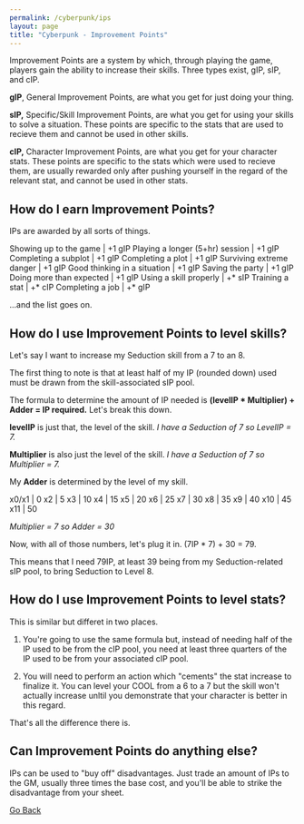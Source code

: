 ```yaml
---
permalink: /cyberpunk/ips
layout: page
title: "Cyberpunk - Improvement Points"
---
```


Improvement Points are a system by which, through playing the game, players gain the ability to increase their skills. Three types exist, gIP, sIP, and cIP.

**gIP**, General Improvement Points, are what you get for just doing your thing.

**sIP,** Specific/Skill Improvement Points, are what you get for using your skills to solve a situation. These points are specific to the stats that are used to recieve them and cannot be used in other skills.

**cIP,** Character Improvement Points, are what you get for your character stats. These points are specific to the stats which were used to recieve them, are usually rewarded only after pushing yourself in the regard of the relevant stat, and cannot be used in other stats.

## How do I earn Improvement Points?

IPs are awarded by all sorts of things.

Showing up to the game           |  +1 gIP
Playing a longer (5+hr) session  |  +1 gIP
Completing a subplot             |  +1 gIP
Completing a plot                |  +1 gIP
Surviving extreme danger         |  +1 gIP
Good thinking in a situation     |  +1 gIP
Saving the party                 |  +1 gIP
Doing more than expected         |  +1 gIP
Using a skill properly           |  +* sIP
Training a stat                  |  +* cIP
Completing a job                 |  +* gIP

...and the list goes on.

## How do I use Improvement Points to level skills?

Let's say I want to increase my Seduction skill from a 7 to an 8.

The first thing to note is that at least half of my IP (rounded down) used must be drawn from the skill-associated sIP pool.

The formula to determine the amount of IP needed is **(levelIP * Multiplier) + Adder = IP required.** Let's break this down.

**levelIP** is just that, the level of the skill. *I have a Seduction of 7 so LevelIP = 7.*

**Multiplier** is also just the level of the skill. *I have a Seduction of 7 so Multiplier = 7.*

My **Adder** is determined by the level of my skill.

x0/x1  |  0
x2      |  5
x3      |  10
x4      |  15
x5      |  20
x6      |  25
x7      |  30
x8      |  35
x9      |  40
x10    |  45
x11    |  50

*Multiplier = 7 so Adder = 30*

Now, with all of those numbers, let's plug it in. (7IP * 7) + 30 = 79.

This means that I need 79IP, at least 39 being from my Seduction-related sIP pool, to bring Seduction to Level 8.

## How do I use Improvement Points to level stats?

This is similar but differet in two places.

1. You're going to use the same formula but, instead of needing half of the IP used to be from the cIP pool, you need at least three quarters of the IP used to be from your associated cIP pool.

2. You will need to perform an action which "cements" the stat increase to finalize it. You can level your COOL from a 6 to a 7 but the skill won't actually increase unltil you demonstrate that your character is better in this regard.

That's all the difference there is.

## Can Improvement Points do anything else?

IPs can be used to "buy off" disadvantages. Just trade an amount of IPs to the GM, usually three times the base cost, and you'll be able to strike the disadvantage from your sheet.

[Go Back](/cyberpunk)
